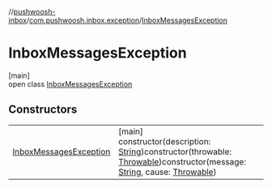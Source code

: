//[pushwoosh-inbox](../../../index.md)/[com.pushwoosh.inbox.exception](../index.md)/[InboxMessagesException](index.md)

# InboxMessagesException

[main]\
open class [InboxMessagesException](index.md)

## Constructors

| | |
|---|---|
| [InboxMessagesException](-inbox-messages-exception.md) | [main]<br>constructor(description: [String](https://docs.oracle.com/javase/8/docs/api/java/lang/String.html))constructor(throwable: [Throwable](https://docs.oracle.com/javase/8/docs/api/java/lang/Throwable.html))constructor(message: [String](https://docs.oracle.com/javase/8/docs/api/java/lang/String.html), cause: [Throwable](https://docs.oracle.com/javase/8/docs/api/java/lang/Throwable.html)) |
